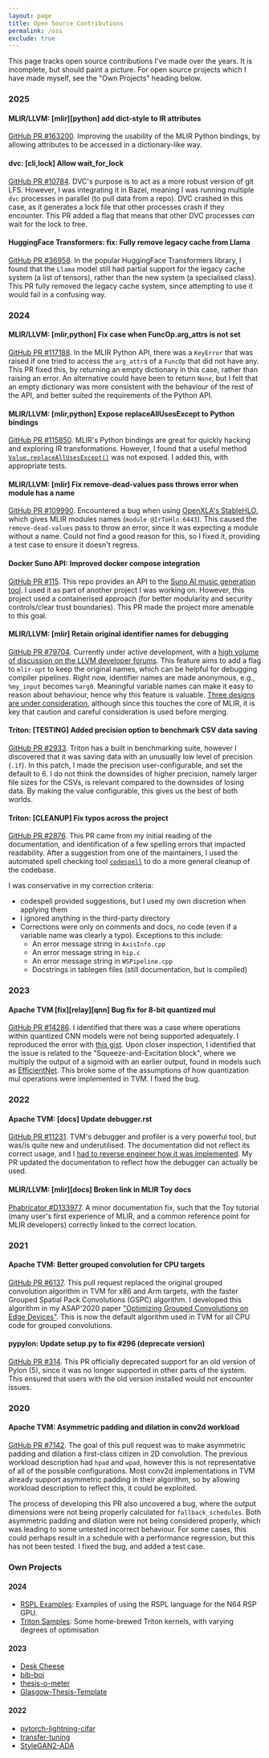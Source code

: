 ```yaml
---
layout: page
title: Open Source Contributions
permalink: /oss
exclude: true
---
```


<style>
.sidebar__right {
  text-align: left;
}
.page__content {
  text-align: justify;
}
</style>

This page tracks open source contributions I've made over the years.
It is incomplete, but should paint a picture.
For open source projects which I have made myself, see the "Own Projects" heading below.

### 2025

#### **MLIR/LLVM**: [mlir][python] add dict-style to IR attributes

[GitHub PR #163200](https://github.com/llvm/llvm-project/pull/163200).
Improving the usability of the MLIR Python bindings, by allowing attributes to be accessed in a dictionary-like way.

#### **dvc**: [cli,lock] Allow wait_for_lock

[GitHub PR #10784](https://github.com/iterative/dvc/pull/10784). DVC's purpose is to act as a more robust version of git LFS. However, I was integrating it in Bazel, meaning I was running multiple `dvc` processes in parallel (to pull data from a repo). DVC crashed in this case, as it generates a lock file that other processes crash if they encounter. This PR added a flag that means that other DVC processes _can_ wait for the lock to free.

#### **HuggingFace Transformers**: fix: Fully remove legacy cache from Llama

[GitHub PR #36958](https://github.com/huggingface/transformers/pull/36958). In the popular HuggingFace Transformers library, I found that the `Llama` model still had partial support for the legacy cache system (a list of tensors), rather than the new system (a specialised class). This PR fully removed the legacy cache system, since attempting to use it would fail in a confusing way.

### 2024

#### **MLIR/LLVM**: [mlir,python] Fix case when FuncOp.arg_attrs is not set

[GitHub PR #117188](https://github.com/llvm/llvm-project/pull/117188). In the MLIR Python API, there was a `KeyError` that was raised if one tried to access the `arg_attr`s of a `FuncOp` that did not have any.
This PR fixed this, by returning an empty dictionary in this case, rather than raising an error. An alternative could have been to return `None`, but I felt that an empty dictionary was more consistent with the behaviour of the rest of the API, and better suited the requirements of the Python API.

#### **MLIR/LLVM**: [mlir,python] Expose replaceAllUsesExcept to Python bindings

[GitHub PR #115850](https://github.com/llvm/llvm-project/pull/115850).
MLIR's Python bindings are great for quickly hacking and exploring IR transformations.
However, I found that a useful method [`Value.replaceAllUsesExcept()`](https://mlir.llvm.org/doxygen/classmlir_1_1Value.html#a9ec8d5c61f8a6aada4062f609372cce4) was not exposed. I added this, with appropriate tests.

#### **MLIR/LLVM**: [mlir] Fix remove-dead-values pass throws error when module has a name

[GitHub PR #109990](https://github.com/llvm/llvm-project/pull/109990).
Encountered a bug when using [OpenXLA's StableHLO](https://openxla.org/stablehlo), which gives MLIR modules names (`module @IrToHlo.6443`).
This caused the `remove-dead-values` pass to throw an error, since it was expecting a module without a name. Could not find a good reason for this, so I fixed it, providing a test case to ensure it doesn't regress.

#### **Docker Suno API**: Improved docker compose integration

[GitHub PR #115](https://github.com/gcui-art/suno-api/pull/115).
This repo provides an API to the [Suno AI music generation tool](https://suno.com/).
I used it as part of another project I was working on.
However, this project used a containerised approach (for better modularity and security controls/clear trust boundaries).
This PR made the project more amenable to this goal.

#### **MLIR/LLVM**: [mlir] Retain original identifier names for debugging

[GitHub PR #79704](https://github.com/llvm/llvm-project/pull/77820).
Currently under active development, with a [high volume of discussion on the LLVM developer forums](https://discourse.llvm.org/t/retain-original-identifier-names-for-debugging/76417/23).
This feature aims to add a flag to `mlir-opt` to keep the original names, which can be helpful for debugging compiler pipelines.
Right now, identifier names are made anonymous, e.g., `%my_input` becomes `%arg0`. Meaningful variable names can make it easy to reason about behaviour, hence why this feature is valuable.
[Three designs are under consideration](https://discourse.llvm.org/t/retain-original-identifier-names-for-debugging/76417/24?u=wheest), although since this touches the core of MLIR, it is key that caution and careful consideration is used before merging.

<!-- #### **MLIR/LLVM**: [mlir][docs] Clarified Dialect creation tutorial + fixed typos -->

<!-- [GitHub PR #77820](https://github.com/llvm/llvm-project/pull/77820). -->
<!-- This PR adds clarification to the ["Creating a Dialect" tutorial](https://mlir.llvm.org/docs/Tutorials/CreatingADialect/) regarding how to register a dialect (especially globally). -->
<!--  The motivation for this came from trying to add my own dialect, and experiencing some friction since it had been a while. -->
<!--  [This forum post](https://discourse.llvm.org/t/how-to-register-a-dialect/66848/2) discusses the issue, but doesn't talk about the global reigstration approach. -->

<!--  [I created my own blogpost](https://gibsonic.org/blog/2024/01/11/new_mlir_dialect.html) which goes through a minimum working example in more detail, with stripped down TableGen files, but this level of detail might be overkill for the docs tutorial. -->

<!--  This PR also includes some spelling corrections across the `mlir` directory.  The methodology for this was conservative, using the [codespell tool](https://github.com/codespell-project/codespell), and using my own discretion for correction.  Corrections were only on comments and docs.  To keep the PR small, only a fraction of the identified errors were corrected -->

#### **Triton**: [TESTING] Added precision option to benchmark CSV data saving

[GitHub PR #2933](https://github.com/openai/triton/pull/2933).
Triton has a built in benchmarking suite, however I discovered that it was saving data with an unusually low level of precision (`.1f`).
In this patch, I made the precision user-configurable, and set the default to 6.
I do not think the downsides of higher precision, namely larger file sizes for the CSVs, is relevant compared to the downsides of losing data.
By making the value configurable, this gives us the best of both worlds.

#### **Triton**: [CLEANUP] Fix typos across the project

[GitHub PR #2876](https://github.com/openai/triton/pull/2876).
This PR came from my initial reading of the documentation, and identification of a few spelling errors that impacted readability.
After a suggestion from one of the maintainers, I used the automated spell checking tool [`codespell`](https://github.com/codespell-project/codespell) to do a more general cleanup of the codebase.

I was conservative in my correction criteria:

- codespell provided suggestions, but I used my own discretion when applying them
- I ignored anything in the third-party directory
- Corrections were only on comments and docs, no code (even if a variable name was clearly a typo). Exceptions to this include:
  - An error message string in `AxisInfo.cpp`
  - An error message string in `hip.c`
  - An error message string in `WSPipeline.cpp`
  - Docstrings in tablegen files (still documentation, but is compiled)

### 2023

#### **Apache TVM** [fix][relay][qnn] Bug fix for 8-bit quantized mul

[GitHub PR #14286](https://github.com/apache/tvm/pull/14286).
I identified that there was a case where operations within quantized CNN models were not being supported adequately.
I reproduced the error with [this gist](https://gist.github.com/Wheest/bd4fd601a15d6813e45c9ed5cdbae64f).
Upon closer inspection, I identified that the issue is related to the "Squeeze-and-Excitation block", where we multiply the output of a sigmoid with an earlier output, found in models such as [EfficientNet](https://arxiv.org/abs/1905.11946).
This broke some of the assumptions of how quantization mul operations were implemented in TVM.
I fixed the bug.

### 2022

#### **Apache TVM**: [docs] Update debugger.rst

[GitHub PR #11231](https://github.com/apache/tvm/pull/11231).
TVM's debugger and profiler is a very powerful tool, but was/is quite new and underutilised.
The documentation did not reflect its correct usage, and I [had to reverse engineer how it was implemented](https://discuss.tvm.apache.org/t/runnig-a-model-with-tvm-debugger/9869/8?u=wheest).
My PR updated the documentation to reflect how the debugger can actually be used.

#### **MLIR/LLVM**: [mlir][docs] Broken link in MLIR Toy docs

[Phabricator #D133977](https://reviews.llvm.org/D133977).
A minor documentation fix, such that the Toy tutorial (many user's first experience of MLIR, and a common reference point for MLIR developers) correctly linked to the correct location.

### 2021

#### **Apache TVM**: Better grouped convolution for CPU targets

[GitHub PR #6137](https://github.com/apache/tvm/pull/6137).
This pull request replaced the original grouped convolution algorithm in TVM for x86 and Arm targets, with the faster Grouped Spatial Pack Convolutions (GSPC) algorithm.
I developed this algorithm in my ASAP'2020 paper ["Optimizing Grouped Convolutions on Edge Devices"](https://www.computer.org/csdl/proceedings-article/asap/2020/09153227/1lUFnVBpKzC).
This is now the default algorithm used in TVM for all CPU code for grouped convolutions.

#### **pypylon**: Update setup.py to fix #296 (deprecate version)

[GitHub PR #314](https://github.com/basler/pypylon/pull/314).
This PR officially deprecated support for an old version of Pylon (5), since it was no longer supported in other parts of the system.
This ensured that users with the old version installed would not encounter issues.

### 2020

#### **Apache TVM**: Asymmetric padding and dilation in conv2d workload

[GitHub PR #7142](https://github.com/apache/tvm/pull/7142).
The goal of this pull request was to make asymmetric padding and dilation a first-class citizen in 2D convolution.
The previous workload description had `hpad` and `wpad`, however this is not representative of all of the possible configurations. Most conv2d implementations in TVM already support asymmetric padding in their algorithm, so by allowing workload description to reflect this, it could be exploited.

The process of developing this PR also uncovered a bug, where the output dimensions were not being properly calculated for `fallback_schedules`. Both asymmetric padding and dilation were not being considered properly, which was leading to some untested incorrect behaviour. For some cases, this could perhaps result in a schedule with a performance regression, but this has not been tested.
I fixed the bug, and added a test case.

### Own Projects

#### 2024

- [RSPL Examples](https://github.com/Wheest/rspl_examples/): Examples of using the RSPL language for the N64 RSP GPU.
- [Triton Samples](https://github.com/Wheest/triton_samples): Some home-brewed Triton kernels, with varying degrees of optimisation

#### 2023

- [Desk Cheese](https://github.com/Wheest/desk-cheese)
- [bib-boi](https://github.com/Wheest/bib-boi)
- [thesis-o-meter](https://github.com/Wheest/thesis-o-meter)
- [Glasgow-Thesis-Template](https://github.com/Wheest/Glasgow-Thesis-Template)

#### 2022

- [pytorch-lightning-cifar](https://github.com/Wheest/pytorch-lightning-cifar)
- [transfer-tuning](https://github.com/gicLAB/transfer-tuning)
- [StyleGAN2-ADA](https://github.com/Wheest/stylegan2-ada-pytorch)
